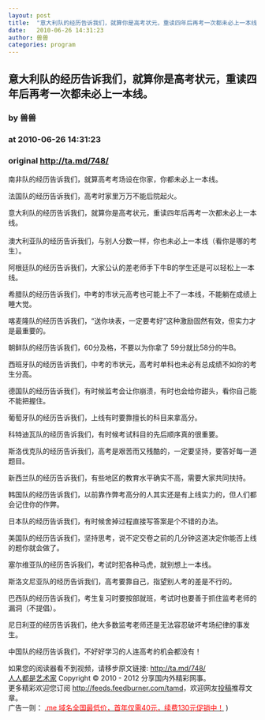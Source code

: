 ```yaml
---
layout: post
title:  "意大利队的经历告诉我们，就算你是高考状元，重读四年后再考一次都未必上一本线。"
date:   2010-06-26 14:31:23
author: 兽兽
categories: program
---
```


## 意大利队的经历告诉我们，就算你是高考状元，重读四年后再考一次都未必上一本线。
### by 兽兽
### at 2010-06-26 14:31:23
### original <http://ta.md/748/>

<p>南非队的经历告诉我们，就算高考考场设在你家，你都未必上一本线。</p><p>法国队的经历告诉我们，高考时家里万万不能后院起火。</p><p>意大利队的经历告诉我们，就算你是高考状元，重读四年后再考一次都未必上一本线。<br> <span></span><br> 澳大利亚队的经历告诉我们，与别人分数一样，你也未必上一本线（看你是哪的考生）。</p><p>阿根廷队的经历告诉我们，大家公认的差老师手下牛B的学生还是可以轻松上一本线。</p><p>希腊队的经历告诉我们，中考的市状元高考也可能上不了一本线，不能躺在成绩上睡大觉。</p><p>喀麦隆队的经历告诉我们，“送你块表，一定要考好”这种激励固然有效，但实力才是最重要的。</p><p>朝鲜队的经历告诉我们，60分及格，不要以为你拿了 59分就比58分的牛B。</p><p>西班牙队的经历告诉我们，中考的市状元，高考时单科也未必有总成绩不如你的考生分高。</p><p>德国队的经历告诉我们，有时候监考会让你崩溃，有时也会给你甜头，看你自己能不能把握住。</p><p>葡萄牙队的经历告诉我们，上线有时要靠擅长的科目来拿高分。</p><p>科特迪瓦队的经历告诉我们，有时候考试科目的先后顺序真的很重要。</p><p>斯洛伐克队的经历告诉我们，高考是艰苦而又残酷的，一定要坚持，要答好每一道题目。</p><p>新西兰队的经历告诉我们，有些地区的教育水平确实不高，需要大家共同扶持。</p><p>韩国队的经历告诉我们，以前靠作弊考高分的人其实还是有上线实力的，但人们都会记住你的作弊。</p><p>日本队的经历告诉我们，有时候舍掉过程直接写答案是个不错的办法。</p><p>美国队的经历告诉我们，坚持思考，说不定交卷之前的几分钟这道决定你能否上线的题你就会做了。</p><p>塞尔维亚队的经历告诉我们，考试时犯各种马虎，就别想上一本线。</p><p>斯洛文尼亚队的经历告诉我们，高考要靠自己，指望别人考的差是不行的。</p><p>巴西队的经历告诉我们，考生复习时要按部就班，考试时也要善于抓住监考老师的漏洞（不提倡）。</p><p>尼日利亚的经历告诉我们，绝大多数监考老师还是无法容忍破坏考场纪律的事发生。</p><p>中国队的经历告诉我们，不好好学习的人连高考的机会都没有！</p><p>如果您的阅读器看不到视频，请移步原文链接: <a href="http://ta.md/748/">http://ta.md/748/</a> <br> <a href="http://ta.md/">人人都是艺术家</a> Copyright ©   2010 - 2012 分享国内外精彩网事。<br> 更多精彩欢迎您订阅 <a href="http://feeds.feedburner.com/tamd">http://feeds.feedburner.com/tamd</a>，欢迎网友<a href="http://ta.md/delivery/">投稿</a>推荐文章。<br> 广告一则： <a href="http://zi.mu/domain"><font color="red">.me 域名全国最低价，首年仅需40元，续费130元促销中！</font></a> )</p>